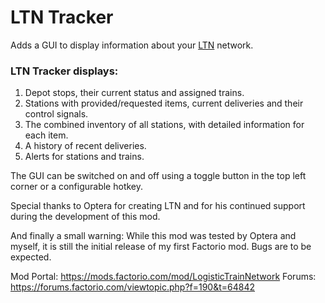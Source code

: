 # LTN Tracker

Adds a GUI to display information about your [LTN](https://mods.factorio.com/mod/LogisticTrainNetwork) network.

### LTN Tracker displays:
1. Depot stops, their current status and assigned trains.
2. Stations with provided/requested items, current deliveries and their control signals.
3. The combined inventory of all stations, with detailed information for each item.
4. A history of recent deliveries.
5. Alerts for stations and trains.

The GUI can be switched on and off using a toggle button in the top left corner or a configurable hotkey.

Special thanks to Optera for creating LTN and for his continued support during the development of this mod.

And finally a small warning: While this mod was tested by Optera and myself, it is still the initial release of my first Factorio mod. Bugs are to be expected.

Mod Portal: https://mods.factorio.com/mod/LogisticTrainNetwork
Forums: https://forums.factorio.com/viewtopic.php?f=190&t=64842
